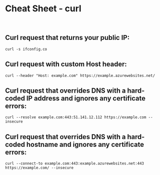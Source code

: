 # Cheat Sheet - curl

<br>

## Curl request that returns your public IP:
```shell
curl -s ifconfig.co
```

## Curl request with custom Host header:
```shell
curl --header "Host: example.com" https://example.azurewebsites.net/
```

## Curl request that overrides DNS with a hard-coded IP address and ignores any certificate errors:
```shell
curl --resolve example.com:443:51.141.12.112 https://example.com --insecure
```

## Curl request that overrides DNS with a hard-coded hostname and ignores any certificate errors:
```shell
curl --connect-to example.com:443:example.azurewebsites.net:443 https://example.com/ --insecure
```